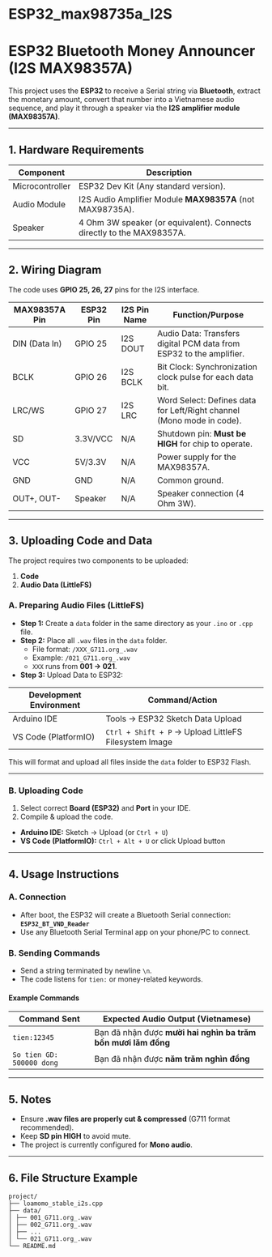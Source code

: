 # ESP32_max98735a_I2S
# ESP32 Bluetooth Money Announcer (I2S MAX98357A)

This project uses the **ESP32** to receive a Serial string via **Bluetooth**, extract the monetary amount, convert that number into a Vietnamese audio sequence, and play it through a speaker via the **I2S amplifier module (MAX98357A)**.

---

## 1. Hardware Requirements

| Component         | Description                                                                 |
|-------------------|-----------------------------------------------------------------------------|
| Microcontroller   | ESP32 Dev Kit (Any standard version).                                       |
| Audio Module      | I2S Audio Amplifier Module **MAX98357A** (not MAX98735A).                   |
| Speaker           | 4 Ohm 3W speaker (or equivalent). Connects directly to the MAX98357A.       |

---

## 2. Wiring Diagram

The code uses **GPIO 25, 26, 27** pins for the I2S interface.

| MAX98357A Pin | ESP32 Pin | I2S Pin Name | Function/Purpose                                                                 |
|---------------|-----------|--------------|---------------------------------------------------------------------------------|
| DIN (Data In) | GPIO 25   | I2S DOUT     | Audio Data: Transfers digital PCM data from ESP32 to the amplifier.             |
| BCLK          | GPIO 26   | I2S BCLK     | Bit Clock: Synchronization clock pulse for each data bit.                       |
| LRC/WS        | GPIO 27   | I2S LRC      | Word Select: Defines data for Left/Right channel (Mono mode in code).           |
| SD            | 3.3V/VCC  | N/A          | Shutdown pin: **Must be HIGH** for chip to operate.                             |
| VCC           | 5V/3.3V   | N/A          | Power supply for the MAX98357A.                                                 |
| GND           | GND       | N/A          | Common ground.                                                                  |
| OUT+, OUT-    | Speaker   | N/A          | Speaker connection (4 Ohm 3W).                                                  |

---

## 3. Uploading Code and Data

The project requires two components to be uploaded:

1. **Code**  
2. **Audio Data (LittleFS)**  

### A. Preparing Audio Files (LittleFS)

- **Step 1:** Create a `data` folder in the same directory as your `.ino` or `.cpp` file.  
- **Step 2:** Place all `.wav` files in the `data` folder.  
  - File format: `/XXX_G711.org_.wav`  
  - Example: `/021_G711.org_.wav`  
  - `XXX` runs from **001 → 021**.  
- **Step 3:** Upload Data to ESP32:  

| Development Environment | Command/Action                                                                 |
|--------------------------|--------------------------------------------------------------------------------|
| Arduino IDE              | Tools → ESP32 Sketch Data Upload                                               |
| VS Code (PlatformIO)     | `Ctrl + Shift + P` → Upload LittleFS Filesystem Image                          |

This will format and upload all files inside the `data` folder to ESP32 Flash.

---

### B. Uploading Code

1. Select correct **Board (ESP32)** and **Port** in your IDE.  
2. Compile & upload the code.  

- **Arduino IDE:** Sketch → Upload (or `Ctrl + U`)  
- **VS Code (PlatformIO):** `Ctrl + Alt + U` or click Upload button  

---

## 4. Usage Instructions

### A. Connection
- After boot, the ESP32 will create a Bluetooth Serial connection:  
  **`ESP32_BT_VND_Reader`**  
- Use any Bluetooth Serial Terminal app on your phone/PC to connect.

### B. Sending Commands
- Send a string terminated by newline `\n`.  
- The code listens for `tien:` or money-related keywords.

#### Example Commands

| Command Sent                   | Expected Audio Output (Vietnamese)                                  |
|--------------------------------|----------------------------------------------------------------------|
| `tien:12345`                   | Bạn đã nhận được **mười hai nghìn ba trăm bốn mươi lăm đồng**        |
| `So tien GD: 500000 dong`      | Bạn đã nhận được **năm trăm nghìn đồng**                             |

---

## 5. Notes

- Ensure **.wav files are properly cut & compressed** (G711 format recommended).  
- Keep **SD pin HIGH** to avoid mute.  
- The project is currently configured for **Mono audio**.  

---

## 6. File Structure Example


```
project/
├── loamomo_stable_i2s.cpp
├── data/
│ ├── 001_G711.org_.wav
│ ├── 002_G711.org_.wav
│ ├── ...
│ └── 021_G711.org_.wav
└── README.md
```
